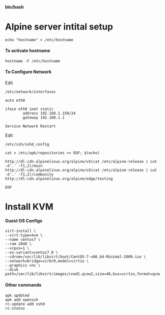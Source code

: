 #### bin/bash
# Alpine server intital setup

`echo "hostname" > /etc/hostname`

#### To activate hostname

`hostname -F /etc/hostname`

#### To Configure Network

Edit 

`/etc/network/interfaces`

```
auto eth0

iface eth0 inet static
        address 192.168.1.150/24
        gateway 192.168.1.1
```
 
`Service Network Restart`

Edit

`/etc/ssh/sshd_config`

```
cat > /etc/apk/repositories << EOF; $(echo)

http://dl-cdn.alpinelinux.org/alpine/v$(cat /etc/alpine-release | cut -d'.' -f1,2)/main
http://dl-cdn.alpinelinux.org/alpine/v$(cat /etc/alpine-release | cut -d'.' -f1,2)/community
http://dl-cdn.alpinelinux.org/alpine/edge/testing

EOF
```
# Install KVM

####  Guest OS Configs
```
virt-install \
--virt-type=kvm \
--name centos7 \
--ram 2048 \
--vcpus=1 \
--os-variant=centos7.0 \
--cdrom=/var/lib/libvirt/boot/CentOS-7-x86_64-Minimal-2009.iso \
--network=bridge=virbr0,model=virtio \
--graphics vnc \
--disk path=/var/lib/libvirt/images/cnod1.qcow2,size=40,bus=virtio,format=qcow2
```
#### Other commands

`apk updated`<br>
`apk add openssh`<br>
`rc-update add sshd`<br>
`rc-status`<br>

